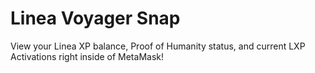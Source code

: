 # Linea Voyager Snap

View your Linea XP balance, Proof of Humanity status, and current LXP Activations right inside of MetaMask!
